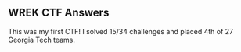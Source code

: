 ## WREK CTF Answers
This was my first CTF! I solved 15/34 challenges and placed 4th of 27 Georgia Tech teams.